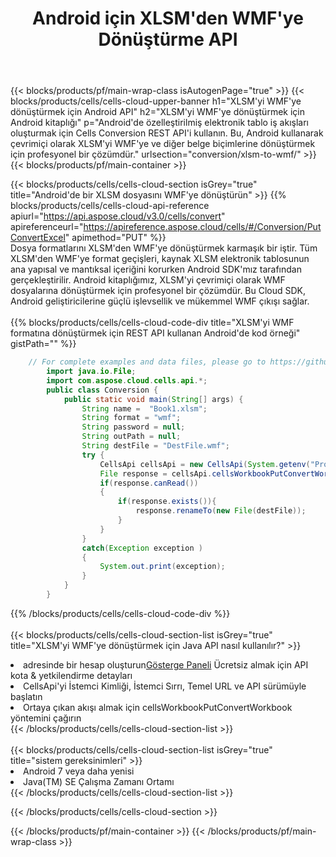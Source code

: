 ﻿---
title:  Android için XLSM'den WMF'ye Dönüştürme API
description:  XLSM formatındaki dosyayı WMF formatındaki dosyaya dönüştürmek için Aspose.Cells Cloud SDK for Android'i kullanma.
url: /tr/android/conversion/xlsm-to-wmf/
---
{{< blocks/products/pf/main-wrap-class isAutogenPage="true" >}}
{{< blocks/products/cells/cells-cloud-upper-banner h1="XLSM\'yi WMF\'ye dönüştürmek için Android API" h2="XLSM\'yi WMF\'ye dönüştürmek için Android kitaplığı" p="Android\'de özelleştirilmiş elektronik tablo iş akışları oluşturmak için Cells Conversion REST API\'i kullanın. Bu, Android kullanarak çevrimiçi olarak XLSM\'yi WMF\'ye ve diğer belge biçimlerine dönüştürmek için profesyonel bir çözümdür." urlsection="conversion/xlsm-to-wmf/" >}}
{{< blocks/products/pf/main-container >}}

{{< blocks/products/cells/cells-cloud-section isGrey="true" title="Android\'de bir XLSM dosyasını WMF\'ye dönüştürün" >}}
{{% blocks/products/cells/cells-cloud-api-reference apiurl="https://api.aspose.cloud/v3.0/cells/convert" apireferenceurl="https://apireference.aspose.cloud/cells/#/Conversion/PutConvertExcel" apimethod="PUT" %}}
<br/>
Dosya formatlarını XLSM'den WMF'ye dönüştürmek karmaşık bir iştir. Tüm XLSM'den WMF'ye format geçişleri, kaynak XLSM elektronik tablosunun ana yapısal ve mantıksal içeriğini korurken Android SDK'mız tarafından gerçekleştirilir. Android kitaplığımız, XLSM'yi çevrimiçi olarak WMF dosyalarına dönüştürmek için profesyonel bir çözümdür. Bu Cloud SDK, Android geliştiricilerine güçlü işlevsellik ve mükemmel WMF çıkışı sağlar.
<br/>
<br/>
{{% blocks/products/cells/cells-cloud-code-div title="XLSM\'yi WMF formatına dönüştürmek için REST API kullanan Android\'de kod örneği" gistPath="" %}}
 
```java
    // For complete examples and data files, please go to https://github.com/aspose-cells-cloud/aspose-cells-cloud-android/
        import java.io.File;
        import com.aspose.cloud.cells.api.*;
        public class Conversion {
            public static void main(String[] args) {
                String name =  "Book1.xlsm";
                String format = "wmf";
                String password = null;
                String outPath = null;
                String destFile = "DestFile.wmf";
                try {
                    CellsApi cellsApi = new CellsApi(System.getenv("ProductClientId"), System.getenv("ProductClientSecret"));
                    File response = cellsApi.cellsWorkbookPutConvertWorkbook(new File(name), format, password, outPath, null,null);            
                    if(response.canRead())
                    {
                        if(response.exists()){
                            response.renameTo(new File(destFile));
                        }                
                    }
                }
                catch(Exception exception )
                {
                    System.out.print(exception);
                }
            }
        }
```
 
{{% /blocks/products/cells/cells-cloud-code-div %}}
<br/>
<br/>
{{< blocks/products/cells/cells-cloud-section-list isGrey="true" title="XLSM\'yi WMF\'ye dönüştürmek için Java API nasıl kullanılır?" >}}
<li> adresinde bir hesap oluşturun<a href="https://dashboard.aspose.cloud/">Gösterge Paneli</a> Ücretsiz almak için API kota & yetkilendirme detayları</li>
<li>CellsApi'yi İstemci Kimliği, İstemci Sırrı, Temel URL ve API sürümüyle başlatın</li>
<li>Ortaya çıkan akışı almak için cellsWorkbookPutConvertWorkbook yöntemini çağırın</li>
{{< /blocks/products/cells/cells-cloud-section-list >}}
<br/>
<br/>
{{< blocks/products/cells/cells-cloud-section-list isGrey="true" title="sistem gereksinimleri" >}}
<li>Android 7 veya daha yenisi</li>
<li>Java(TM) SE Çalışma Zamanı Ortamı</li>
{{< /blocks/products/cells/cells-cloud-section-list >}}

{{< /blocks/products/cells/cells-cloud-section >}}

{{< /blocks/products/pf/main-container >}}
{{< /blocks/products/pf/main-wrap-class >}}
